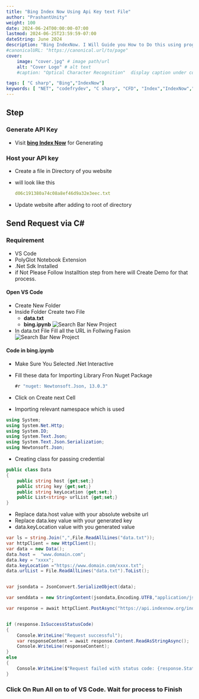 ```yaml
---
title: "Bing Index Now Using Api Key text File"
author: "PrashantUnity"
weight: 100
date: 2024-06-24T00:00:00-07:00
lastmod: 2024-06-25T23:59:59-07:00
dateString: June 2024  
description: "Bing IndexNow. I Will Guide you How to Do this using program in C# "
#canonicalURL: "https://canonical.url/to/page"
cover:
    image: "cover.jpg" # image path/url
    alt: "Cover Logo" # alt text
    #caption: "Optical Character Recognition"  display caption under cover 

tags: [ "C sharp", "Bing","IndexNow"]
keywords: [ "NET", "codefrydev", "C sharp", "CFD", "Index","IndexNow","indexing","Bing Index","SEO"]
---
```



## Step

### Generate API Key

- Visit [**bing Index Now**](https://www.bing.com/indexnow/getstarted) for Generating

### Host your API key

- Create a file in Directory of you website
- will look like this

    ```yaml
    d06c191380a74c08a8ef46d9a32e3eec.txt
    ```

- Update website after adding to root of directory


## Send Request via C\#

### Requirement

- VS Code
- PolyGlot Notebook Extension
- .Net Sdk Installed
- if Not Please Follow Installtion step from here will Create Demo for that process.

#### Open VS Code

- Create New Folder
- Inside Folder Create two File
    - **data.txt**
    - **bing.ipynb**
    ![Search Bar New Project](26.png)
- In data.txt File Fill all the URL in Follwing Fasion
    ![Search Bar New Project](27.png)

#### Code in bing.ipynb

- Make Sure You Selected .Net Interactive 
- Fill these data for Importing Library Fron Nuget Package
    ```csharp {linenos=true}
    #r "nuget: Newtonsoft.Json, 13.0.3"
    ```

- Click on Create next Cell
- Importing relevant namespace which is used

```csharp {linenos=true}
using System;
using System.Net.Http;
using System.IO;
using System.Text.Json;
using System.Text.Json.Serialization; 
using Newtonsoft.Json;
```

- Creating class for passing credential

```csharp {linenos=true}
public class Data
{
    public string host {get;set;}
    public string key {get;set;}
    public string keyLocation {get;set;}
    public List<string> urlList {get;set;}
}
```

- Replace data.host value with your absolute website url
- Replace data.key value with your generated key
- data.keyLocation value with you generated value

```csharp {linenos=true}
var ls = string.Join(",",File.ReadAllLines("data.txt"));
var httpClient = new HttpClient();
var data = new Data();
data.host =  "www.domain.com";
data.key = "xxxx";
data.keyLocation ="https://www.domain.com/xxxx.txt";
data.urlList = File.ReadAllLines("data.txt").ToList();


var jsondata = JsonConvert.SerializeObject(data);

var senddata = new StringContent(jsondata,Encoding.UTF8,"application/json");

var response = await httpClient.PostAsync("https://api.indexnow.org/indexnow", senddata);


if (response.IsSuccessStatusCode)
{
    Console.WriteLine("Request successful");
    var responseContent = await response.Content.ReadAsStringAsync();
    Console.WriteLine(responseContent);
}
else
{
    Console.WriteLine($"Request failed with status code: {response.StatusCode}");
}
```

### Click On Run All on to of VS Code. Wait for process to Finish